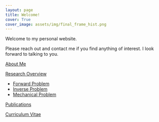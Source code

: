 ```yaml
---
layout: page
title: Welcome!
cover: True
cover_image: assets/img/final_frame_hist.png
---
```

Welcome to my personal website. 

Please reach out and contact me if you find anything of interest. I look forward to talking to you. 

[About Me](/about/)

[Research Overview](research/)
* [Forward Problem](/pages/forward-problem/)
* [Inverse Problem](/pages/inverse-problem/)
* [Mechanical Problem](/pages/mechanical-problem/)

[Publications](/publications/)

[Curriculum Vitae](/cv/)


